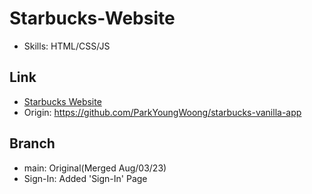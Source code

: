 # Starbucks-Website

- Skills: HTML/CSS/JS

## Link

- [Starbucks Website](https://devkonis-overwatch.netlify.app/)
- Origin: https://github.com/ParkYoungWoong/starbucks-vanilla-app

## Branch

- main: Original(Merged Aug/03/23)
- Sign-In: Added 'Sign-In' Page
